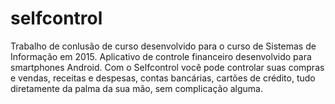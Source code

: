 # selfcontrol
Trabalho de conlusão de curso desenvolvido para o curso de Sistemas de Informação em 2015.  Aplicativo de controle financeiro desenvolvido para smartphones Android. Com o Selfcontrol você pode controlar suas compras e vendas, receitas e despesas, contas bancárias, cartões de crédito, tudo diretamente da palma da sua mão, sem complicação alguma.
